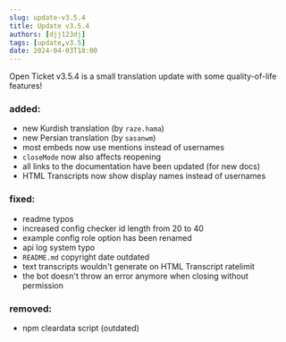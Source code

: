 ```yaml
---
slug: update-v3.5.4
title: Update v3.5.4
authors: [djj123dj]
tags: [update,v3.5]
date: 2024-04-03T18:00
---
```

Open Ticket v3.5.4 is a small translation update with some quality-of-life features!

### added:
- new Kurdish translation (by `raze.hama`)
- new Persian translation (by `sasanwm`)
- most embeds now use mentions instead of usernames
- `closeMode` now also affects reopening
- all links to the documentation have been updated (for new docs)
- HTML Transcripts now show display names instead of usernames

### fixed:
- readme typos
- increased config checker id length from 20 to 40
- example config role option has been renamed
- api log system typo
- `README.md` copyright date outdated
- text transcripts wouldn't generate on HTML Transcript ratelimit
- the bot doesn't throw an error anymore when closing without permission

### removed:
- npm cleardata script (outdated)